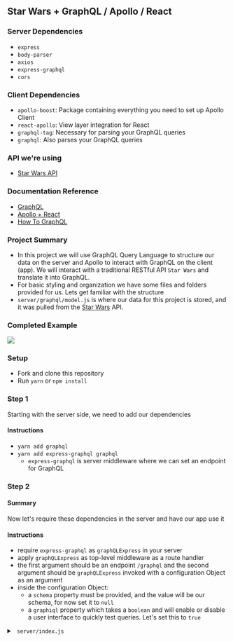 ## Star Wars + GraphQL / Apollo / React

### Server Dependencies
- `express`
- `body-parser`
- `axios`   
- `express-graphql`
- `cors`

### Client Dependencies
- `apollo-boost`: Package containing everything you need to set up Apollo Client
- `react-apollo`: View layer integration for React
- `graphql-tag`: Necessary for parsing your GraphQL queries
- `graphql`: Also parses your GraphQL queries

### API we're using
- [Star Wars API](https://swapi.co/)

### Documentation Reference
- [GraphQL](http://graphql.org/learn/)
- [Apollo + React](https://www.apollographql.com/docs/react/)
- [How To GraphQL](https://www.howtographql.com/)

### Project Summary  
- In this project we will use GraphQL Query Language to structure our data on the server and Apollo to interact with GraphQL on the client (app). We will interact with a traditional RESTful API `Star Wars` and translate it into GraphQL.  
- For basic styling and organization we have some files and folders provided for us. Lets get familiar with the structure 
- `server/graphql/model.js` is where our data for this project is stored, and it was pulled from the [Star Wars](https://swapi.co/) API.

### Completed Example
<img src='https://thumbs.gfycat.com/CommonAbandonedCricket-size_restricted.gif'> 

### Setup
- Fork and clone this repository
- Run `yarn` or `npm install`

### Step 1
Starting with the server side, we need to add our dependencies

#### Instructions
- `yarn add graphql`
- `yarn add express-graphql graphql`
  - `express-graphql` is server middleware where we can set an endpoint for GraphQL

### Step 2  

#### Summary  
Now let's require these dependencies in the server and have our app use it

#### Instructions
- require `express-graphql` as `graphQLExpress` in your server
- apply `graphQLExpress` as top-level middleware as a route handler
- the first argument should be an endpoint `/graphql` and the second argument should be `graphQLExpress` invoked with a configuration Object as an argument
- inside the configuration Object:
  - a `schema` property must be provided, and the value will be our schema, for now set it to `null`
  - a `graphiql` property which takes a `boolean` and will enable or disable a user interface to quickly test queries. Let's set this to `true`

<details>  
  
<summary><code> server/index.js </code></summary>  

```js
// server/index.js
const graphQLExpress = require('express-graphql')
// ...
app.use('/graphql', graphQLExpress({
  schema: null,
  graphiql: true
}))
```  

</details>

